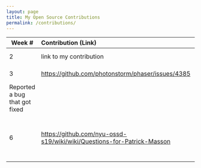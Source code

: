 ```yaml
---
layout: page
title: My Open Source Contributions
permalink: /contributions/
---
```


<!-- 
Type of the contribution should be "Wikipedia edit", "OpenStreet Map feature", "Documentation", "Course website", "Blog", 
"Browse Add-on", etc. 

The descriptioin should include a brief summary of what you did. 

Replace the first row with your contribution. 

--> 





| Week #       | Contribution (Link)  | Type  | Description | 
|---|:---|:---|:---| 
|  2   | link to my contribution    | course website    |   I fixed a broken link.    |
|  3   |   https://github.com/photonstorm/phaser/issues/4385  |  phaser.io github   |  
Reported a bug that got fixed   |
|  6   |   https://github.com/nyu-ossd-s19/wiki/wiki/Questions-for-Patrick-Masson  |  course wiki   |  I created the Questions for Patrick Masson Page    |

